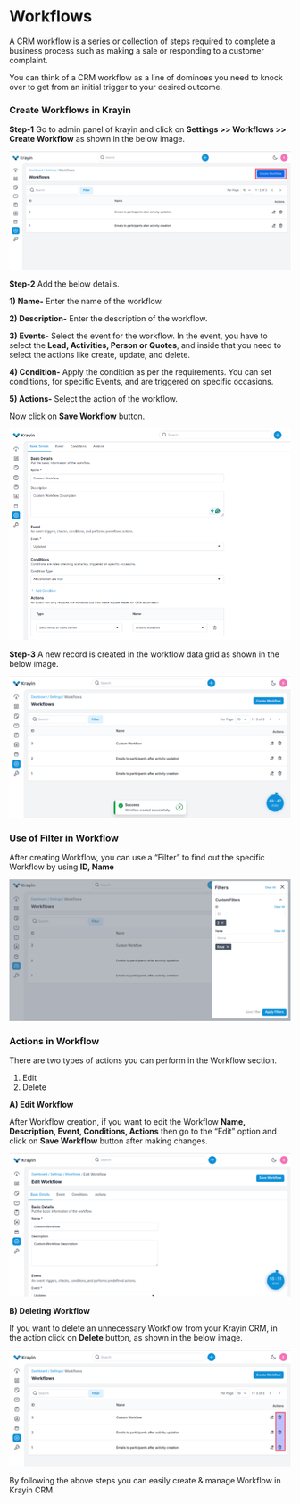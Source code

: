 # Workflows

A CRM workflow is a series or collection of steps required to complete a business process such as making a sale or responding to a customer complaint. 

You can think of a CRM workflow as a line of dominoes you need to knock over to get from an initial trigger to your desired outcome.

### Create Workflows in Krayin 

**Step-1** Go to admin panel of krayin and click on **Settings >> Workflows >> Create Workflow** as shown in the below image.

![Workflow](../../docs/assets/images/setting/workflow.png)

**Step-2** Add the below details.

**1) Name-** Enter the name of the workflow.

**2) Description-** Enter the description of the workflow.

**3) Events-** Select the event for the workflow. In the event, you have to select the **Lead, Activities, Person or Quotes**, and inside that you need to select the actions like create, update, and delete.

**4) Condition-** Apply the condition as per the requirements. You can set conditions, for specific Events, and are triggered on specific occasions.

**5) Actions-** Select the action of the workflow.

Now click on **Save Workflow** button.

![Create Workflow](../../docs/assets/images/setting/createWorkflow.png)

**Step-3** A new record is created in the workflow data grid as shown in the below image.

![Workflow Grid](../../docs/assets/images/setting/workflowGrid.png)

### Use of Filter in Workflow

After creating Workflow, you can use a “Filter” to find out the specific Workflow by using **ID, Name**

![Workflow Grid](../../docs/assets/images/setting/workflowFilter.png)

### Actions in Workflow

There are two types of actions you can perform in the Workflow section.

1) Edit
2) Delete

**A) Edit Workflow**

After Workflow creation, if you want to edit the Workflow **Name, Description, Event, Conditions, Actions** then go to the “Edit” option and click on **Save Workflow** button after making changes.

![Warehouse edit](../../docs/assets/images/setting/editWorkflow.png)

**B) Deleting Workflow**

If you want to delete an unnecessary Workflow from your Krayin CRM, in the action click on **Delete** button, as shown in the below image.

![Delete Grid](../../docs/assets/images/setting/deleteWorkflow.png)

By following the above steps you can easily create & manage Workflow in Krayin CRM.


